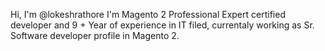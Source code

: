Hi, I'm @lokeshrathore 
I'm Magento 2 Professional Expert certified developer and 9 + Year of experience in IT filed, currentaly working as Sr. Software developer profile in Magento 2.
